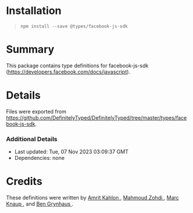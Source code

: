 # Installation
> `npm install --save @types/facebook-js-sdk`

# Summary
This package contains type definitions for facebook-js-sdk (https://developers.facebook.com/docs/javascript).

# Details
Files were exported from https://github.com/DefinitelyTyped/DefinitelyTyped/tree/master/types/facebook-js-sdk.

### Additional Details
 * Last updated: Tue, 07 Nov 2023 03:09:37 GMT
 * Dependencies: none

# Credits
These definitions were written by [ Amrit Kahlon   ](https://github.com/amritk), [Mahmoud Zohdi  ](https://github.com/mahmoudzohdi), [Marc Knaup     ](https://github.com/fluidsonic), and [Ben Grynhaus   ](https://github.com/bengry).
